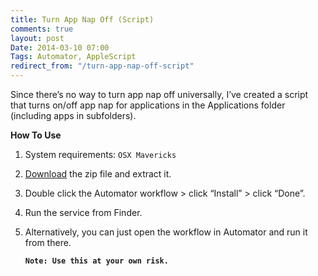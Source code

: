 ```yaml
---
title: Turn App Nap Off (Script)
comments: true
layout: post
Date: 2014-03-10 07:00
Tags: Automator, AppleScript
redirect_from: "/turn-app-nap-off-script"
---
```


Since there’s no way to turn app nap off universally, I’ve created a script that turns on/off app nap for applications in the Applications folder (including apps in subfolders).

**How To Use**

1. System requirements: `OSX Mavericks`

1. <a href="https://www.dropbox.com/s/c1xfepbdz1fdqaw/Turn%20ON%20%7C%20OFF%20App%20Nap.workflow.zip" target="_blank">Download</a> the zip file and extract it.

2. Double click the Automator workflow > click “Install” > click “Done”.

4. Run the service from Finder.

5. Alternatively, you can just open the workflow in Automator and run it from there.

	**`Note: Use this at your own risk.`**